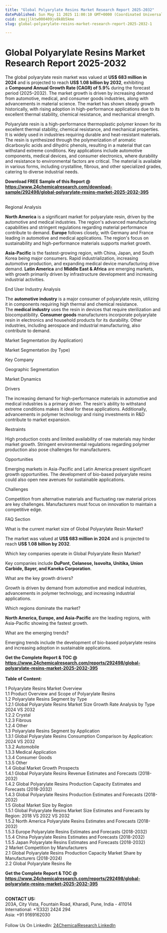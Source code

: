 ```yaml
---
title: "Global Polyarylate Resins Market Research Report 2025-2032"
datePublished: Sun May 11 2025 11:00:10 GMT+0000 (Coordinated Universal Time)
cuid: cmajjlktw000409jv8k8b5kme
slug: global-polyarylate-resins-market-research-report-2025-2032-1

---
```


# Global Polyarylate Resins Market Research Report 2025-2032

<p>The global polyarylate resin market was valued at <strong>US$ 683 million in 2024</strong> and is projected to reach <strong>US$ 1.08 billion by 2032</strong>, exhibiting a <strong>Compound Annual Growth Rate (CAGR) of 5.9%</strong> during the forecast period (2025–2032). The market growth is driven by increasing demand from automotive, medical, and consumer goods industries, along with advancements in material science. The market has shown steady growth historically, with rising adoption in high-performance applications due to its excellent thermal stability, chemical resistance, and mechanical strength.</p><p>
</p><p>Polyarylate resin is a high-performance thermoplastic polymer known for its excellent thermal stability, chemical resistance, and mechanical properties. It is widely used in industries requiring durable and heat-resistant materials. The resin is synthesized through the polymerization of aromatic dicarboxylic acids and dihydric phenols, resulting in a material that can withstand extreme conditions. Key applications include automotive components, medical devices, and consumer electronics, where durability and resistance to environmental factors are critical. The material is available in various forms, including crystalline, fibrous, and other specialized grades, catering to diverse industrial needs.</p><div><b>Download FREE Sample of this Report @ 
            <a href="https://www.24chemicalresearch.com/download-sample/292498/global-polyarylate-resins-market-2025-2032-395">
            https://www.24chemicalresearch.com/download-sample/292498/global-polyarylate-resins-market-2025-2032-395</a></b></div><br><p>
Regional Analysis</p><p>
</p><p><strong>North America</strong> is a significant market for polyarylate resin, driven by the automotive and medical industries. The region's advanced manufacturing capabilities and stringent regulations regarding material performance contribute to demand. <strong>Europe</strong> follows closely, with Germany and France leading in automotive and medical applications. The region's focus on sustainability and high-performance materials supports market growth.</p><p>
</p><p><strong>Asia-Pacific</strong> is the fastest-growing region, with China, Japan, and South Korea being major consumers. Rapid industrialization, increasing automotive production, and expanding medical device manufacturing drive demand. <strong>Latin America</strong> and <strong>Middle East &amp; Africa</strong> are emerging markets, with growth primarily driven by infrastructure development and increasing industrial activities.</p><p>
End User Industry Analysis</p><p>
</p><p>The <strong>automotive industry</strong> is a major consumer of polyarylate resin, utilizing it in components requiring high thermal and chemical resistance. The <strong>medical industry</strong> uses the resin in devices that require sterilization and biocompatibility. <strong>Consumer goods</strong> manufacturers incorporate polyarylate resin in electronics and household products for its durability. Other industries, including aerospace and industrial manufacturing, also contribute to demand.</p><p>
Market Segmentation (by Application)</p><p>
</p><p>
Market Segmentation (by Type)</p><p>
</p><p>
Key Company</p><p>
</p><p>
Geographic Segmentation</p><p>
</p><p>
Market Dynamics</p><p>
Drivers</p><p>
</p><p>The increasing demand for high-performance materials in automotive and medical industries is a primary driver. The resin's ability to withstand extreme conditions makes it ideal for these applications. Additionally, advancements in polymer technology and rising investments in R&amp;D contribute to market expansion.</p><p>
Restraints</p><p>
</p><p>High production costs and limited availability of raw materials may hinder market growth. Stringent environmental regulations regarding polymer production also pose challenges for manufacturers.</p><p>
Opportunities</p><p>
</p><p>Emerging markets in Asia-Pacific and Latin America present significant growth opportunities. The development of bio-based polyarylate resins could also open new avenues for sustainable applications.</p><p>
Challenges</p><p>
</p><p>Competition from alternative materials and fluctuating raw material prices are key challenges. Manufacturers must focus on innovation to maintain a competitive edge.</p><p>
FAQ Section</p><p>
What is the current market size of Global Polyarylate Resin Market?</p><p>
</p><p>The market was valued at <strong>US$ 683 million in 2024</strong> and is projected to reach <strong>US$ 1.08 billion by 2032</strong>.</p><p>
Which key companies operate in Global Polyarylate Resin Market?</p><p>
</p><p>Key companies include <strong>DuPont, Celanese, Isovolta, Unitika, Union Carbide, Bayer, and Kaneka Corporation</strong>.</p><p>
What are the key growth drivers?</p><p>
</p><p>Growth is driven by demand from automotive and medical industries, advancements in polymer technology, and increasing industrial applications.</p><p>
Which regions dominate the market?</p><p>
</p><p><strong>North America, Europe, and Asia-Pacific</strong> are the leading regions, with Asia-Pacific showing the fastest growth.</p><p>
What are the emerging trends?</p><p>
</p><p>Emerging trends include the development of bio-based polyarylate resins and increasing adoption in sustainable applications.</p>

<div><b>Get the Complete Report & TOC @ 
            <a href="https://www.24chemicalresearch.com/reports/292498/global-polyarylate-resins-market-2025-2032-395">
            https://www.24chemicalresearch.com/reports/292498/global-polyarylate-resins-market-2025-2032-395</a></b></div><br>
            <b>Table of Content:</b><p>1 Polyarylate Resins Market Overview<br />
    1.1 Product Overview and Scope of Polyarylate Resins<br />
    1.2 Polyarylate Resins Segment by Type<br />
        1.2.1 Global Polyarylate Resins Market Size Growth Rate Analysis by Type 2024 VS 2032<br />
        1.2.2 Crystal<br />
        1.2.3 Fibrous<br />
        1.2.4 Other<br />
    1.3 Polyarylate Resins Segment by Application<br />
        1.3.1 Global Polyarylate Resins Consumption Comparison by Application: 2024 VS 2032<br />
        1.3.2 Automobile<br />
        1.3.3 Medical Application<br />
        1.3.4 Consumer Goods<br />
        1.3.5 Other<br />
    1.4 Global Market Growth Prospects<br />
        1.4.1 Global Polyarylate Resins Revenue Estimates and Forecasts (2018-2032)<br />
        1.4.2 Global Polyarylate Resins Production Capacity Estimates and Forecasts (2018-2032)<br />
        1.4.3 Global Polyarylate Resins Production Estimates and Forecasts (2018-2032)<br />
    1.5 Global Market Size by Region<br />
        1.5.1 Global Polyarylate Resins Market Size Estimates and Forecasts by Region: 2018 VS 2022 VS 2032<br />
        1.5.2 North America Polyarylate Resins Estimates and Forecasts (2018-2032)<br />
        1.5.3 Europe Polyarylate Resins Estimates and Forecasts (2018-2032)<br />
        1.5.4 China Polyarylate Resins Estimates and Forecasts (2018-2032)<br />
        1.5.5 Japan Polyarylate Resins Estimates and Forecasts (2018-2032)<br />
2 Market Competition by Manufacturers<br />
    2.1 Global Polyarylate Resins Production Capacity Market Share by Manufacturers (2018-2024)<br />
    2.2 Global Polyarylate Resins Re</p>

<div><b>Get the Complete Report & TOC @ 
            <a href="https://www.24chemicalresearch.com/reports/292498/global-polyarylate-resins-market-2025-2032-395">
            https://www.24chemicalresearch.com/reports/292498/global-polyarylate-resins-market-2025-2032-395</a></b></div><br>

<b>CONTACT US:</b><br>
            203A, City Vista, Fountain Road, Kharadi, Pune, India - 411014<br>
            International: +1(332) 2424 294<br>
            Asia: +91 9169162030 <br><br>
            Follow Us On LinkedIn: <a href="https://www.linkedin.com/company/24chemicalresearch/">24ChemicalResearch LinkedIn</a>